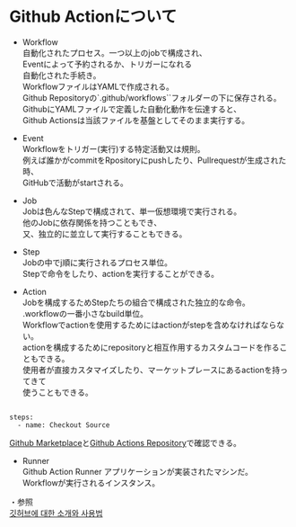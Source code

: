 # Github Actionについて  


- Workflow  
自動化されたプロセス。一つ以上のjobで構成され、  
Eventによって予約されるか、トリガーになれる  
自動化された手続き。  
WorkflowファイルはYAMLで作成される。  
Github Repositoryの`.github/workflows``フォルダーの下に保存される。  
GithubにYAMLファイルで定義した自動化動作を伝達すると、  
Github Actionsは当該ファイルを基盤としてそのまま実行する。  


- Event  
Workflowをトリガー(実行)する特定活動又は規則。  
例えば誰かがcommitをRpositoryにpushしたり、Pullrequestが生成された時、  
GitHubで活動がstartされる。  


- Job  
Jobは色んなStepで構成されて、単一仮想環境で実行される。  
他のJobに依存関係を持つこともでき、  
又、独立的に並立して実行することもできる。  


- Step  
Jobの中でj順に実行されるプロセス単位。  
Stepで命令をしたり、actionを実行することができる。  


- Action  
Jobを構成するためStepたちの組合で構成された独立的な命令。  
.workflowの一番小さなbuild単位。  
Workflowでactionを使用するためにはactionがstepを含めなければならない。  
actionを構成するためにrepositoryと相互作用するカスタムコードを作ることもできる。  
使用者が直接カスタマイズしたり、マーケットプレースにあるactionを持ってきて  
使うこともできる。  


```

steps:
  - name: Checkout Source

```

[Github Marketplace](https://github.com/marketplace?type=actions)と[Github Actions Repository](https://github.com/actions/)で確認できる。  



- Runner  
Github Action Runner アプリケーションが実装されたマシンだ。  
Workflowが実行されるインスタンス。


・参照  
[깃허브에 대한 소개와 사용법](https://velog.io/@ggong/Github-Action%EC%97%90-%EB%8C%80%ED%95%9C-%EC%86%8C%EA%B0%9C%EC%99%80-%EC%82%AC%EC%9A%A9%EB%B2%95)